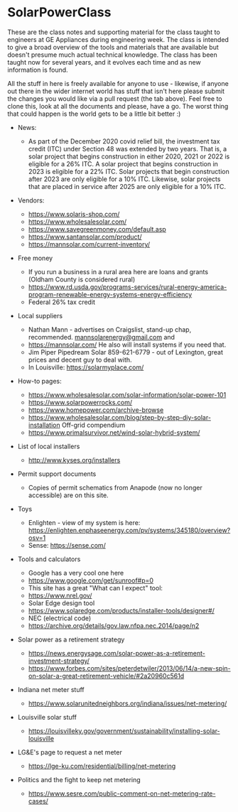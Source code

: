 # SolarPowerClass
These are the class notes and supporting material for the class taught to engineers at GE Appliances during engineering week. The class is intended to give a broad overview of the tools and materials that are available but doesn't presume much actual technical knowledge. The class has been taught now for several years, and it evolves each time and as new information is found.

All the stuff in here is freely available for anyone to use - likewise, if anyone out there in the wider internet world has stuff that isn't here please submit the changes you would like via a pull request (the tab above). Feel free to clone this, look at all the documents and please, have a go. The worst thing that could happen is the world gets to be a little bit better :)

- News:
  - As part of the December 2020 covid relief bill, the investment tax credit (ITC) under Section 48 was extended by two years. That is, a solar project that begins construction in either 2020, 2021 or 2022 is eligible for a 26% ITC. A solar project that begins construction in 2023 is eligible for a 22% ITC. Solar projects that begin construction after 2023 are only eligible for a 10% ITC. Likewise, solar projects that are placed in service after 2025 are only eligible for a 10% ITC.
  
- Vendors:
  - https://www.solaris-shop.com/
  - https://www.wholesalesolar.com/
  - https://www.savegreenmoney.com/default.asp
  - https://www.santansolar.com/product/
  - https://mannsolar.com/current-inventory/
  
- Free money
  - If you run a business in a rural area here are loans and grants (Oldham County is considered rural)
  - https://www.rd.usda.gov/programs-services/rural-energy-america-program-renewable-energy-systems-energy-efficiency
  - Federal 26% tax credit

- Local suppliers
  - Nathan Mann - advertises on Craigslist, stand-up chap, recommended. mannsolarenergy@gmail.com and 
  - https://mannsolar.com/ He also will install systems if you need that.
  - Jim Piper Pipedream Solar 859-621-6779 - out of Lexington, great prices and decent guy to deal with.
  - In Louisville: https://solarmyplace.com/

- How-to pages:
  - https://www.wholesalesolar.com/solar-information/solar-power-101
  - https://www.solarpowerrocks.com/
  - https://www.homepower.com/archive-browse
  - https://www.wholesalesolar.com/blog/step-by-step-diy-solar-installation
  Off-grid compendium
  - https://www.primalsurvivor.net/wind-solar-hybrid-system/

- List of local installers
  - http://www.kyses.org/installers
  
- Permit support documents
  - Copies of permit schematics from Anapode (now no longer accessible) are on this site.
  
- Toys
  - Enlighten - view of my system is here:
    https://enlighten.enphaseenergy.com/pv/systems/345180/overview?osv=1
  - Sense:
    https://sense.com/
    
- Tools and calculators
  - Google has a very cool one here
  - https://www.google.com/get/sunroof#p=0
  - This site has a great "What can I expect" tool:
  - https://www.nrel.gov/
  - Solar Edge design tool
  - https://www.solaredge.com/products/installer-tools/designer#/
  - NEC (electrical code)
  - https://archive.org/details/gov.law.nfpa.nec.2014/page/n2

- Solar power as a retirement strategy
  - https://news.energysage.com/solar-power-as-a-retirement-investment-strategy/
  - https://www.forbes.com/sites/peterdetwiler/2013/06/14/a-new-spin-on-solar-a-great-retirement-vehicle/#2a20960c561d

- Indiana net meter stuff
  - https://www.solarunitedneighbors.org/indiana/issues/net-metering/
  
- Louisville solar stuff
  - https://louisvilleky.gov/government/sustainability/installing-solar-louisville
  
- LG&E's page to request a net meter
  - https://lge-ku.com/residential/billing/net-metering

- Politics and the fight to keep net metering
  - https://www.sesre.com/public-comment-on-net-metering-rate-cases/
